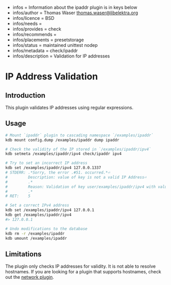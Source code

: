 - infos = Information about the ipaddr plugin is in keys below
- infos/author = Thomas Waser <thomas.waser@libelektra.org>
- infos/licence = BSD
- infos/needs =
- infos/provides = check
- infos/recommends =
- infos/placements = presetstorage
- infos/status = maintained unittest nodep
- infos/metadata = check/ipaddr
- infos/description = Validation for IP addresses

# IP Address Validation

## Introduction

This plugin validates IP addresses using regular expressions.

## Usage

```sh
# Mount `ipaddr` plugin to cascading namespace `/examples/ipaddr`
kdb mount config.dump /examples/ipaddr dump ipaddr

# Check the validity of the IP stored in `/examples/ipaddr/ipv4`
kdb setmeta /examples/ipaddr/ipv4 check/ipaddr ipv4

# Try to set an incorrect IP address
kdb set /examples/ipaddr/ipv4 127.0.0.1337
# STDERR: .*Sorry, the error .#51. occurred.*⏎
#         Description: value of key is not a valid IP Address⏎
#         .*
#         Reason: Validation of key user/examples/ipaddr/ipv4 with value 127.0.0.1337 failed⏎
#         .*
# RET:    5

# Set a correct IPv4 address
kdb set /examples/ipaddr/ipv4 127.0.0.1
kdb get /examples/ipaddr/ipv4
#> 127.0.0.1

# Undo modifications to the database
kdb rm -r /examples/ipaddr
kdb umount /examples/ipaddr
```

## Limitations

The plugin only checks IP addresses for validity. It is not able to resolve hostnames. If you are looking for a plugin that supports hostnames, check out the [network plugin](../network/).
